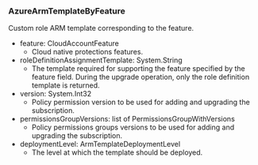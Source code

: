 ### AzureArmTemplateByFeature
Custom role ARM template corresponding to the feature.

- feature: CloudAccountFeature
  - Cloud native protections features.
- roleDefinitionAssignmentTemplate: System.String
  - The template required for supporting the feature specified by the feature field. During the upgrade operation, only the role definition template is returned.
- version: System.Int32
  - Policy permission version to be used for adding and upgrading the subscription.
- permissionsGroupVersions: list of PermissionsGroupWithVersions
  - Policy permissions groups versions to be used for adding and upgrading the subscription.
- deploymentLevel: ArmTemplateDeploymentLevel
  - The level at which the template should be deployed.
